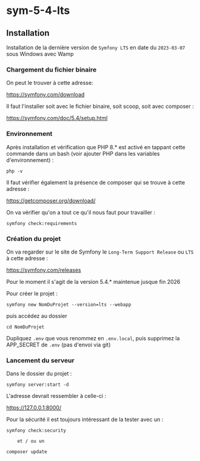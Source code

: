 # sym-5-4-lts

## Installation

Installation de la dernière version de `Symfony LTS` en date du `2023-03-07` sous Windows avec Wamp

### Chargement du fichier binaire

On peut le trouver à cette adresse:

https://symfony.com/download

Il faut l'installer soit avec le fichier binaire, soit  scoop,  soit avec composer :

https://symfony.com/doc/5.4/setup.html

### Environnement

Après installation et vérification que PHP 8.* est activé en tappant cette commande dans un bash (voir ajouter PHP dans les variables d'environnement) :

    php -v

Il faut vérifier également la présence de composer qui se trouve à cette adresse :

https://getcomposer.org/download/

On va vérifier qu'on a tout ce qu'il nous faut pour travailler :

    symfony check:requirements

### Création du projet

On va regarder sur le site de Symfony le `Long-Term Support Release` ou `LTS` à cette adresse :

https://symfony.com/releases

Pour le moment il s'agit de la version 5.4.* maintenue jusque fin 2026

Pour créer le projet :

    symfony new NomDuProjet --version=lts --webapp

puis accédez au dossier

    cd NomDuProjet

Dupliquez `.env` que vous renommez en `.env.local`, puis supprimez la APP_SECRET de `.env` (pas d'envoi via git)

### Lancement du serveur

Dans le dossier du projet :

    symfony server:start -d

L'adresse devrait ressembler à celle-ci :

https://127.0.0.1:8000/

Pour la sécurité il est toujours intéressant de la tester avec un :

    symfony check:security

        et / ou un

    composer update
